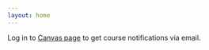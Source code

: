 ```yaml
---
layout: home
---
```

Log in to [Canvas page](https://canvas.it.umich.edu) to get course notifications via email.